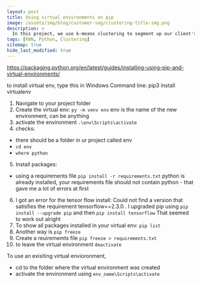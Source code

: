 ```yaml
---
layout: post
title: Using virtual environments on pip
image: /assets/img/blog/customer-seg/clustering-title-img.png
description: >
  In this project, we use k-means clustering to segment up our client's customer base in order to increase business understanding, and to enhance the relevancy of targeted messaging & customer communications.
tags: [KNN, Python, Clustering]
sitemap: true
hide_last_modified: true
---
```



https://packaging.python.org/en/latest/guides/installing-using-pip-and-virtual-environments/

to install virtual env, type this in Windows Command line:
pip3 install virtualenv
1. Navigate to your project folder
2. Create the virtual env:
`py -m venv env`
env is the name of the new environment, can be anything 
3. activate the environment 
`.\env\Scripts\activate`
4. checks:
- there should be a folder in ur project called env
- `cd env`
- `where python`
5. Install packages:
- using a requirements file
`pip install -r requirements.txt`
python is already installed, your requirements file should not contain python  - that gave me a lot of errors at first 
6. I got an error for the tensor flow install:
Could not find a version that satisfies the requirement tensorflow==2.3.0 . I upgraded pip using 
`pip install --upgrade pip` and then `pip install tensorflow`
That seemed to work out alright
6. To show all packages installed in your virtual env:
`pip list`
7. Another way is 
`pip freeze`
8. Create a reuirememts file 
`pip freeze > requirements.txt`
8. to leave the virtual environment
`deactivate`

To use an exisiting virtual envioronment, 
- cd to the folder where the virtual environment was created 
- activate the environment using 
`env_name\Scripts\activate`




  